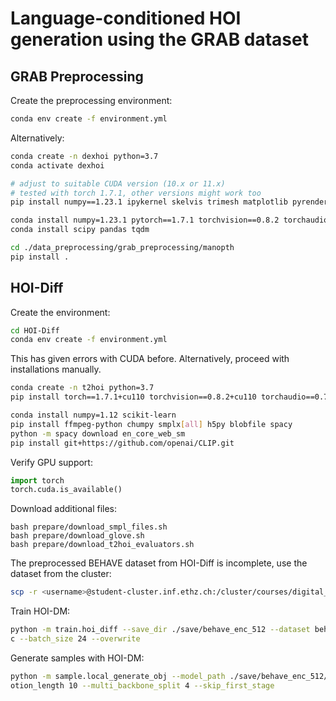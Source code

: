 # Language-conditioned HOI generation using the GRAB dataset

## GRAB Preprocessing

Create the preprocessing environment:

```bash
conda env create -f environment.yml
```

Alternatively:

```bash
conda create -n dexhoi python=3.7
conda activate dexhoi

# adjust to suitable CUDA version (10.x or 11.x)
# tested with torch 1.7.1, other versions might work too
pip install numpy==1.23.1 ipykernel skelvis trimesh matplotlib pyrender smplx

conda install numpy=1.23.1 pytorch==1.7.1 torchvision==0.8.2 torchaudio==0.7.2 cudatoolkit=11.0 -c pytorch
conda install scipy pandas tqdm

cd ./data_preprocessing/grab_preprocessing/manopth
pip install .

```

## HOI-Diff

Create the environment: 

```bash
cd HOI-Diff
conda env create -f environment.yml
```
This has given errors with CUDA before. Alternatively, proceed with installations manually.

```bash
conda create -n t2hoi python=3.7
pip install torch==1.7.1+cu110 torchvision==0.8.2+cu110 torchaudio==0.7.2 -f https://download.pytorch.org/whl/torch_stable.html

conda install numpy=1.12 scikit-learn
pip install ffmpeg-python chumpy smplx[all] h5py blobfile spacy
python -m spacy download en_core_web_sm
pip install git+https://github.com/openai/CLIP.git
```

Verify GPU support:
```python
import torch
torch.cuda.is_available()
```

Download additional files:
```
bash prepare/download_smpl_files.sh
bash prepare/download_glove.sh
bash prepare/download_t2hoi_evaluators.sh  
```

The preprocessed BEHAVE dataset from HOI-Diff is incomplete, use the dataset from the cluster:
```bash
scp -r <username>@student-cluster.inf.ethz.ch:/cluster/courses/digital_humans/datasets/team_2/new_hoi_diff/HOI-Diff/dataset/behave_t2m HOI-Diff/dataset/behave_t2m/
```

Train HOI-DM:
```bash
python -m train.hoi_diff --save_dir ./save/behave_enc_512 --dataset behave --save_interval 1000 --num_steps 20000 --arch trans_en
c --batch_size 24 --overwrite
```

Generate samples with HOI-DM:
```bash
python -m sample.local_generate_obj --model_path ./save/behave_enc_512/model000020000.pt --num_samples 10 --num_repetitions 1 --m
otion_length 10 --multi_backbone_split 4 --skip_first_stage
```


